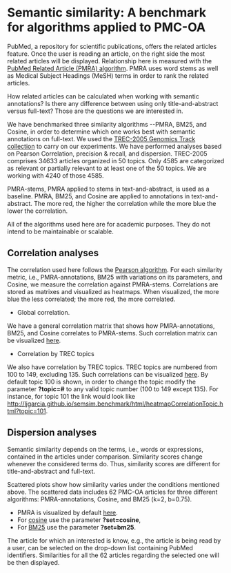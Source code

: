 Semantic similarity: A benchmark for algorithms applied to PMC-OA
=====================

PubMed, a repository for scientific publications, offers the related articles feature. Once the user is reading an article, on the right side the most related articles will be displayed. Relationship here is measured with the <a href="http://www.biomedcentral.com/1471-2105/8/423">PubMed Related Article (PMRA) algorithm</a>. PMRA uses word stems as well as Medical Subject Headings (MeSH) terms in order to rank the related articles.

How related articles can be calculated when working with semantic annotations? Is there any difference between using only title-and-abstract versus full-text? Those are the questions we are interested in.

We have benchmarked three similarity algorithms --PMRA, BM25, and Cosine, in order to determine which one works best with semantic annotations on full-text. We used the <a href="http://trec.nist.gov/pubs/trec14/t14_proceedings.html">TREC-2005 Genomics Track collection</a> to carry on our experiments. We have performed analyses based on Pearson Correlation, precision & recall, and dispersion. TREC-2005 comprises 34633 articles organized in 50 topics. Only 4585 are categorized as relevant or partially relevant to at least one of the 50 topics. We are working with 4240 of those 4585.

PMRA-stems, PMRA applied to stems in text-and-abstract, is used as a baseline. PMRA, BM25, and Cosine are applied to annotations in text-and-abstract.  The more red, the higher the correlation while the more blue the lower the correlation.

All of the algorithms used here are for academic purposes. They do not intend to be maintainable or scalable.

Correlation analyses
----------

The correlation used here follows the <a href="http://en.wikipedia.org/wiki/Pearson_product-moment_correlation_coefficient">Pearson algorithm</a>. For each similarity metric, i.e., PMRA-annotations, BM25 with variations on its parameters, and Cosine, we measure the correlation against PMRA-stems. Correlations are stored as matrixes and visualized as heatmaps. When visualized, the more blue the less correlated; the more red, the more correlated.

- Global correlation.

We have a general correlation matrix that shows how PMRA-annotations, BM25, and Cosine correlates to PMRA-stems. Such correlation matrix can be visualized <a href="http://ljgarcia.github.io/semsim.benchmark/html/heatmapCorrelationAll.html">here</a>.

- Correlation by TREC topics

We also have correlation by TREC topics. TREC topics are numbered from 100 to 149, excluding 135. Such correlations can be visualized <a href="http://ljgarcia.github.io/semsim.benchmark/html/heatmapCorrelationTopic.html?topic=100">here</a>. By default topic 100 is shown, in order to change the topic modify the parameter **?topic=#** to any valid topic number (100 to 149 except 135). For instance, for topic 101 the link would look like <a href="http://ljgarcia.github.io/semsim.benchmark/html/heatmapCorrelationTopic.html?topic=101">http://ljgarcia.github.io/semsim.benchmark/html/heatmapCorrelationTopic.html?topic=101</a>.

Dispersion analyses
----------

Semantic similarity depends on the terms, i.e., words or expressions, contained in the articles under comparison. Similarity scores change whenever the considered terms do. Thus, similarity scores are different for title-and-abstract and full-text. 

Scattered plots show how similarity varies under the conditions mentioned above. The scattered data includes 62 PMC-OA articles for three different algorithms: PMRA-annotations, Cosine, and BM25 (k=2, b=0.75). 

- PMRA is visualized by default <a href="http://ljgarcia.github.io/semsim.benchmark/html/taVsFullContent.html">here</a>. 
- For <a href="http://ljgarcia.github.io/semsim.benchmark/html/taVsFullContent.html?set=cosine">cosine</a> use the parameter 
**?set=cosine**, 
- For <a href="http://ljgarcia.github.io/semsim.benchmark/html/taVsFullContent.html?set=bm25">BM25</a> use the parameter **?set=bm25**. 

The article for which an interested is know, e.g., the article is being read by a user, can be selected on the drop-down list containing PubMed identifiers. Similarities for all the 62 articles regarding the selected one will be then displayed.